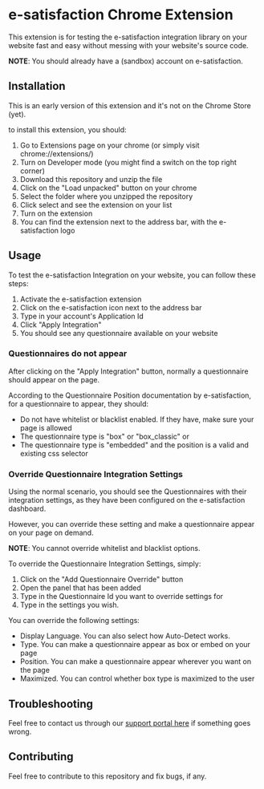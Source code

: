 # e-satisfaction Chrome Extension

This extension is for testing the e-satisfaction integration library on your website fast and easy without messing with your
website's source code.

**NOTE**: You should already have a (sandbox) account on e-satisfaction.

## Installation

This is an early version of this extension and it's not on the Chrome Store (yet).

to install this extension, you should:

1. Go to Extensions page on your chrome (or simply visit chrome://extensions/)
2. Turn on Developer mode (you might find a switch on the top right corner)
3. Download this repository and unzip the file
4. Click on the "Load unpacked" button on your chrome
5. Select the folder where you unzipped the repository
6. Click select and see the extension on your list
7. Turn on the extension
8. You can find the extension next to the address bar, with the e-satisfaction logo

## Usage

To test the e-satisfaction Integration on your website, you can follow these steps:

1. Activate the e-satisfaction extension
2. Click on the e-satisfaction icon next to the address bar
3. Type in your account's Application Id
4. Click "Apply Integration"
5. You should see any questionnaire available on your website

### Questionnaires do not appear

After clicking on the "Apply Integration" button, normally a questionnaire should appear on the page.

According to the Questionnaire Position documentation by e-satisfaction, for a questionnaire to appear, they should:

* Do not have whitelist or blacklist enabled. If they have, make sure your page is allowed
* The questionnaire type is "box" or "box_classic" or
* The questionnaire type is "embedded" and the position is a valid and existing css selector

### Override Questionnaire Integration Settings

Using the normal scenario, you should see the Questionnaires with their integration settings, as they have been configured
on the e-satisfaction dashboard.

However, you can override these setting and make a questionnaire appear on your page on demand.

**NOTE**: You cannot override whitelist and blacklist options.

To override the Questionnaire Integration Settings, simply:

1. Click on the "Add Questionnaire Override" button
2. Open the panel that has been added
3. Type in the Questionnaire Id you want to override settings for
4. Type in the settings you wish.

You can override the following settings:

* Display Language. You can also select how Auto-Detect works.
* Type. You can make a questionnaire appear as box or embed on your page
* Position. You can make a questionnaire appear wherever you want on the page
* Maximized. You can control whether box type is maximized to the user

## Troubleshooting

Feel free to contact us through our [support portal here](https://support.e-satisfaction.com/hc/en-us/requests/new) if something goes wrong.

## Contributing

Feel free to contribute to this repository and fix bugs, if any.
